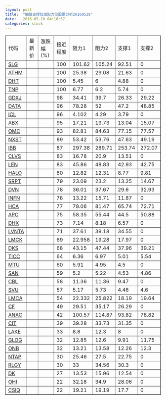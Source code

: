 ```yaml
---
layout: post
title:  "触碰支撑位或阻力位股票分析20160528"
date:   2016-05-28 04:16:57
categories: stock
---
```

<script type="text/javascript">
var stockList = []
stockList.push('gb_slg');
stockList.push('gb_athm');
stockList.push('gb_dht');
stockList.push('gb_tnp');
stockList.push('gb_gdxj');
stockList.push('gb_data');
stockList.push('gb_icl');
stockList.push('gb_abx');
stockList.push('gb_omc');
stockList.push('gb_nxst');
stockList.push('gb_ibb');
stockList.push('gb_clvs');
stockList.push('gb_len');
stockList.push('gb_halo');
stockList.push('gb_srpt');
stockList.push('gb_dvn');
stockList.push('gb_infn');
stockList.push('gb_hca');
stockList.push('gb_apc');
stockList.push('gb_dhx');
stockList.push('gb_lvnta');
stockList.push('gb_lmck');
stockList.push('gb_dks');
stockList.push('gb_ticc');
stockList.push('gb_mtu');
stockList.push('gb_san');
stockList.push('gb_cbl');
stockList.push('gb_svu');
stockList.push('gb_lmca');
stockList.push('gb_cf');
stockList.push('gb_anac');
stockList.push('gb_cit');
stockList.push('gb_lake');
stockList.push('gb_glog');
stockList.push('gb_onb');
stockList.push('gb_ntap');
stockList.push('gb_rlgy');
stockList.push('gb_dk');
stockList.push('gb_ohi');
stockList.push('gb_csiq');
</script>
<table border="1">
 <tr>
 <td>代码</td>
 <td>最新价</td>
 <td>涨跌幅(%)</td>
 <td>接近程度</td>
 <td>阻力1</td>
 <td>阻力2</td>
 <td>支撑1</td>
 <td>支撑2</td>
</tr>
  <tr id="slg" class="red">
  <td><a href="http://stock.finance.sina.com.cn/usstock/quotes/SLG.html" target="_blank">SLG</a></td><td></td><td></td><td>100</td><td>101.62</td><td>105.24</td><td>92.51</td><td>0</td></tr>
  <tr id="athm" class="red">
  <td><a href="http://stock.finance.sina.com.cn/usstock/quotes/ATHM.html" target="_blank">ATHM</a></td><td></td><td></td><td>100</td><td>25.38</td><td>29.08</td><td>21.63</td><td>0</td></tr>
  <tr id="dht" class="red">
  <td><a href="http://stock.finance.sina.com.cn/usstock/quotes/DHT.html" target="_blank">DHT</a></td><td></td><td></td><td>100</td><td>5.45</td><td>6</td><td>4.88</td><td>0</td></tr>
  <tr id="tnp" class="red">
  <td><a href="http://stock.finance.sina.com.cn/usstock/quotes/TNP.html" target="_blank">TNP</a></td><td></td><td></td><td>100</td><td>6.77</td><td>6.2</td><td>5.74</td><td>0</td></tr>
  <tr id="gdxj" class="red">
  <td><a href="http://stock.finance.sina.com.cn/usstock/quotes/GDXJ.html" target="_blank">GDXJ</a></td><td></td><td></td><td>98</td><td>34.41</td><td>39.7</td><td>26.33</td><td>29.22</td></tr>
  <tr id="data" class="green">
  <td><a href="http://stock.finance.sina.com.cn/usstock/quotes/DATA.html" target="_blank">DATA</a></td><td></td><td></td><td>96</td><td>78.28</td><td>52</td><td>47.2</td><td>48.85</td></tr>
  <tr id="icl" class="red">
  <td><a href="http://stock.finance.sina.com.cn/usstock/quotes/ICL.html" target="_blank">ICL</a></td><td></td><td></td><td>96</td><td>4.102</td><td>4.29</td><td>3.79</td><td>0</td></tr>
  <tr id="abx" class="red">
  <td><a href="http://stock.finance.sina.com.cn/usstock/quotes/ABX.html" target="_blank">ABX</a></td><td></td><td></td><td>95</td><td>17.21</td><td>19.73</td><td>13.04</td><td>15.07</td></tr>
  <tr id="omc" class="red">
  <td><a href="http://stock.finance.sina.com.cn/usstock/quotes/OMC.html" target="_blank">OMC</a></td><td></td><td></td><td>93</td><td>82.81</td><td>84.63</td><td>77.15</td><td>77.57</td></tr>
  <tr id="nxst" class="red">
  <td><a href="http://stock.finance.sina.com.cn/usstock/quotes/NXST.html" target="_blank">NXST</a></td><td></td><td></td><td>89</td><td>53.42</td><td>53.76</td><td>47.63</td><td>49.19</td></tr>
  <tr id="ibb" class="green">
  <td><a href="http://stock.finance.sina.com.cn/usstock/quotes/IBB.html" target="_blank">IBB</a></td><td></td><td></td><td>87</td><td>297.38</td><td>289.71</td><td>253.74</td><td>272.07</td></tr>
  <tr id="clvs" class="red">
  <td><a href="http://stock.finance.sina.com.cn/usstock/quotes/CLVS.html" target="_blank">CLVS</a></td><td></td><td></td><td>83</td><td>16.78</td><td>20.9</td><td>13.51</td><td>0</td></tr>
  <tr id="len" class="red">
  <td><a href="http://stock.finance.sina.com.cn/usstock/quotes/LEN.html" target="_blank">LEN</a></td><td></td><td></td><td>83</td><td>45.86</td><td>48.83</td><td>42.93</td><td>42.75</td></tr>
  <tr id="halo" class="green">
  <td><a href="http://stock.finance.sina.com.cn/usstock/quotes/HALO.html" target="_blank">HALO</a></td><td></td><td></td><td>80</td><td>12.82</td><td>12.31</td><td>8.77</td><td>9.81</td></tr>
  <tr id="srpt" class="red">
  <td><a href="http://stock.finance.sina.com.cn/usstock/quotes/SRPT.html" target="_blank">SRPT</a></td><td></td><td></td><td>79</td><td>23.09</td><td>23.2</td><td>13.25</td><td>14.67</td></tr>
  <tr id="dvn" class="red">
  <td><a href="http://stock.finance.sina.com.cn/usstock/quotes/DVN.html" target="_blank">DVN</a></td><td></td><td></td><td>78</td><td>36.01</td><td>37.67</td><td>29.6</td><td>32.93</td></tr>
  <tr id="infn" class="red">
  <td><a href="http://stock.finance.sina.com.cn/usstock/quotes/INFN.html" target="_blank">INFN</a></td><td></td><td></td><td>78</td><td>13.22</td><td>15.71</td><td>11.87</td><td>0</td></tr>
  <tr id="hca" class="red">
  <td><a href="http://stock.finance.sina.com.cn/usstock/quotes/HCA.html" target="_blank">HCA</a></td><td></td><td></td><td>77</td><td>78.06</td><td>81.47</td><td>65.74</td><td>72.71</td></tr>
  <tr id="apc" class="green">
  <td><a href="http://stock.finance.sina.com.cn/usstock/quotes/APC.html" target="_blank">APC</a></td><td></td><td></td><td>75</td><td>58.35</td><td>55.44</td><td>44.5</td><td>50.88</td></tr>
  <tr id="dhx" class="red">
  <td><a href="http://stock.finance.sina.com.cn/usstock/quotes/DHX.html" target="_blank">DHX</a></td><td></td><td></td><td>73</td><td>7.14</td><td>8.18</td><td>6.57</td><td>0</td></tr>
  <tr id="lvnta" class="red">
  <td><a href="http://stock.finance.sina.com.cn/usstock/quotes/LVNTA.html" target="_blank">LVNTA</a></td><td></td><td></td><td>71</td><td>37.61</td><td>39.18</td><td>34.55</td><td>0</td></tr>
  <tr id="lmck" class="red">
  <td><a href="http://stock.finance.sina.com.cn/usstock/quotes/LMCK.html" target="_blank">LMCK</a></td><td></td><td></td><td>69</td><td>22.958</td><td>19.28</td><td>17.97</td><td>0</td></tr>
  <tr id="dks" class="red">
  <td><a href="http://stock.finance.sina.com.cn/usstock/quotes/DKS.html" target="_blank">DKS</a></td><td></td><td></td><td>68</td><td>43.15</td><td>47.44</td><td>37.96</td><td>39.21</td></tr>
  <tr id="ticc" class="green">
  <td><a href="http://stock.finance.sina.com.cn/usstock/quotes/TICC.html" target="_blank">TICC</a></td><td></td><td></td><td>64</td><td>6.36</td><td>6.97</td><td>5.01</td><td>5.54</td></tr>
  <tr id="mtu" class="red">
  <td><a href="http://stock.finance.sina.com.cn/usstock/quotes/MTU.html" target="_blank">MTU</a></td><td></td><td></td><td>60</td><td>5.91</td><td>4.95</td><td>4.5</td><td>0</td></tr>
  <tr id="san" class="green">
  <td><a href="http://stock.finance.sina.com.cn/usstock/quotes/SAN.html" target="_blank">SAN</a></td><td></td><td></td><td>59</td><td>5.2</td><td>5.22</td><td>4.53</td><td>4.86</td></tr>
  <tr id="cbl" class="green">
  <td><a href="http://stock.finance.sina.com.cn/usstock/quotes/CBL.html" target="_blank">CBL</a></td><td></td><td></td><td>58</td><td>11.36</td><td>11.36</td><td>9.47</td><td>0</td></tr>
  <tr id="svu" class="green">
  <td><a href="http://stock.finance.sina.com.cn/usstock/quotes/SVU.html" target="_blank">SVU</a></td><td></td><td></td><td>57</td><td>5.17</td><td>5.73</td><td>4.46</td><td>4.6</td></tr>
  <tr id="lmca" class="green">
  <td><a href="http://stock.finance.sina.com.cn/usstock/quotes/LMCA.html" target="_blank">LMCA</a></td><td></td><td></td><td>54</td><td>22.332</td><td>25.822</td><td>18.19</td><td>19.64</td></tr>
  <tr id="cf" class="red">
  <td><a href="http://stock.finance.sina.com.cn/usstock/quotes/CF.html" target="_blank">CF</a></td><td></td><td></td><td>49</td><td>29.51</td><td>35.17</td><td>26.29</td><td>0</td></tr>
  <tr id="anac" class="red">
  <td><a href="http://stock.finance.sina.com.cn/usstock/quotes/ANAC.html" target="_blank">ANAC</a></td><td></td><td></td><td>42</td><td>100.57</td><td>114.87</td><td>93.82</td><td>78.82</td></tr>
  <tr id="cit" class="green">
  <td><a href="http://stock.finance.sina.com.cn/usstock/quotes/CIT.html" target="_blank">CIT</a></td><td></td><td></td><td>39</td><td>39.28</td><td>33.73</td><td>31.35</td><td>0</td></tr>
  <tr id="lake" class="red">
  <td><a href="http://stock.finance.sina.com.cn/usstock/quotes/LAKE.html" target="_blank">LAKE</a></td><td></td><td></td><td>33</td><td>8.8</td><td>12.3</td><td>8</td><td>0</td></tr>
  <tr id="glog" class="green">
  <td><a href="http://stock.finance.sina.com.cn/usstock/quotes/GLOG.html" target="_blank">GLOG</a></td><td></td><td></td><td>32</td><td>12.85</td><td>12.6</td><td>9.91</td><td>11.75</td></tr>
  <tr id="onb" class="red">
  <td><a href="http://stock.finance.sina.com.cn/usstock/quotes/ONB.html" target="_blank">ONB</a></td><td></td><td></td><td>32</td><td>13.21</td><td>13.58</td><td>12.26</td><td>12.3</td></tr>
  <tr id="ntap" class="red">
  <td><a href="http://stock.finance.sina.com.cn/usstock/quotes/NTAP.html" target="_blank">NTAP</a></td><td></td><td></td><td>30</td><td>25.46</td><td>27.5</td><td>22.75</td><td>0</td></tr>
  <tr id="rlgy" class="red">
  <td><a href="http://stock.finance.sina.com.cn/usstock/quotes/RLGY.html" target="_blank">RLGY</a></td><td></td><td></td><td>30</td><td>33</td><td>34.56</td><td>30.3</td><td>0</td></tr>
  <tr id="dk" class="red">
  <td><a href="http://stock.finance.sina.com.cn/usstock/quotes/DK.html" target="_blank">DK</a></td><td></td><td></td><td>27</td><td>13.53</td><td>15.96</td><td>12.54</td><td>0</td></tr>
  <tr id="ohi" class="red">
  <td><a href="http://stock.finance.sina.com.cn/usstock/quotes/OHI.html" target="_blank">OHI</a></td><td></td><td></td><td>22</td><td>32.18</td><td>34.9</td><td>28.06</td><td>0</td></tr>
  <tr id="csiq" class="red">
  <td><a href="http://stock.finance.sina.com.cn/usstock/quotes/CSIQ.html" target="_blank">CSIQ</a></td><td></td><td></td><td>22</td><td>19.21</td><td>19.19</td><td>17.7</td><td>0</td></tr>
</table>
